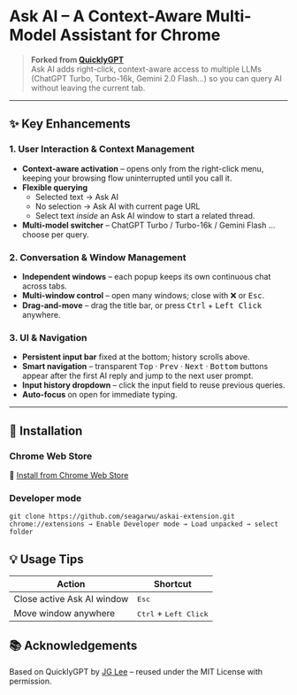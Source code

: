 # Ask AI – A Context-Aware Multi-Model Assistant for Chrome 

> **Forked from [QuicklyGPT](https://github.com/zealotjin/quicklygpt-extension)**  
> Ask AI adds right-click, context-aware access to multiple LLMs (ChatGPT Turbo, Turbo-16k, Gemini 2.0 Flash…) so you can query AI without leaving the current tab.


---

## ✨ Key Enhancements

### 1. User Interaction & Context Management
- **Context-aware activation** – opens only from the right-click menu, keeping your browsing flow uninterrupted until you call it.  
- **Flexible querying**  
  - Selected text → Ask AI  
  - No selection → Ask AI with current page URL  
  - Select text *inside* an Ask AI window to start a related thread.
- **Multi-model switcher** – ChatGPT Turbo / Turbo-16k / Gemini Flash … choose per query.

### 2. Conversation & Window Management
- **Independent windows** – each popup keeps its own continuous chat across tabs.  
- **Multi-window control** – open many windows; close with ❌ or <kbd>Esc</kbd>.  
- **Drag-and-move** – drag the title bar, or press <kbd>Ctrl</kbd> + <kbd>Left Click</kbd> anywhere.

### 3. UI & Navigation
- **Persistent input bar** fixed at the bottom; history scrolls above.  
- **Smart navigation** – transparent <kbd>Top</kbd> · <kbd>Prev</kbd> · <kbd>Next</kbd> · <kbd>Bottom</kbd> buttons appear after the first AI reply and jump to the next user prompt.  
- **Input history dropdown** – click the input field to reuse previous queries.  
- **Auto-focus** on open for immediate typing.

---

## 🚀 Installation

### Chrome Web Store  
 🔗 [Install from Chrome Web Store](httpshttps://chromewebstore.google.com/detail/ask-ai/ojednlpijidkbneinclpholkihfdalbm) 

### Developer mode
```text
git clone https://github.com/seagarwu/askai-extension.git
chrome://extensions → Enable Developer mode → Load unpacked → select folder
```

## 💡 Usage Tips
| Action                     | Shortcut                                |
| -------------------------- | --------------------------------------- |
| Close active Ask AI window | <kbd>Esc</kbd>                          |
| Move window anywhere       | <kbd>Ctrl</kbd> + <kbd>Left Click</kbd> |

 ## 📚 Acknowledgements
Based on QuicklyGPT by [JG Lee](https://github.com/zealotjin/quicklygpt-extension) – reused under the MIT License with permission.
